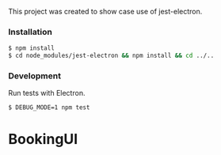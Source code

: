 This project was created to show case use of jest-electron.

### Installation

```sh
$ npm install
$ cd node_modules/jest-electron && npm install && cd ../..
```

### Development

Run tests with Electron.

```sh
$ DEBUG_MODE=1 npm test
```
# BookingUI

